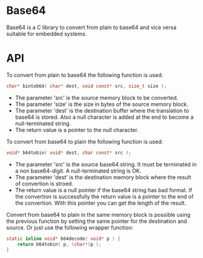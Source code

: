 # Base64
Base64 is a C library to convert from plain to base64 and vice versa suitable for embedded systems.

# API
To convert from plain to base64 the following function is used:
```C
char* bintob64( char* dest, void const* src, size_t size );
```
* The parameter 'src' is the source memory block to be converted.
* The parameter 'size' is the size in bytes of the source memory block.
* The parameter 'dest' is the destination buffer where the translation to base64 is stored. Also a null character is added at the end to become a null-terminated string.
* The return value is a pointer to the null character.

To convert from base64 to plain the following function is used:
```C
void* b64tobin( void* dest, char const* src );
```
* The parameter 'src' is the source base64 string. It must be terminated in a non base64-digit. A null-terminated string is OK.
* The parameter 'dest' is the destination memory block where the result of convertion is stroed.
* The return value is a null pointer if the base64 string has bad format. If the convertion is successfully the return value is a pointer to the end of the convertion. With this pointer you can get the length of the result.

Convert from base64 to plain in the same memory block is possible using the previous function by setting the same pointer for the destination and source. Or just use the following wrapper function:
```C
static inline void* b64decode( void* p ) {
    return b64tobin( p, (char*)p );
}
```
